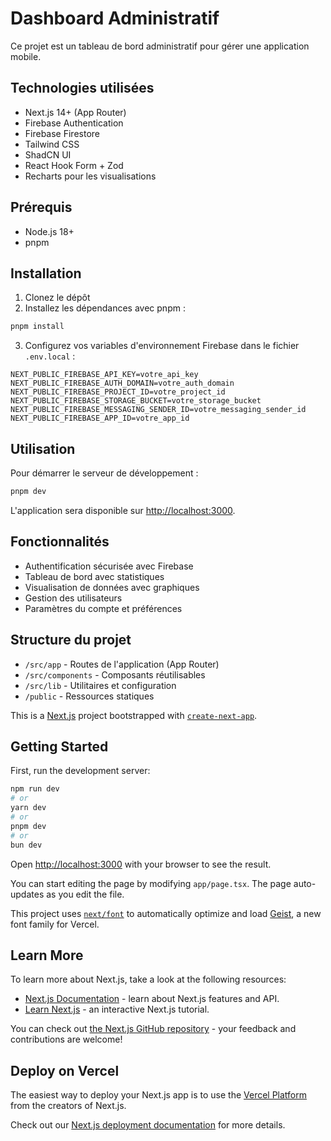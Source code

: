 # Dashboard Administratif

Ce projet est un tableau de bord administratif pour gérer une application mobile.

## Technologies utilisées

- Next.js 14+ (App Router)
- Firebase Authentication
- Firebase Firestore
- Tailwind CSS
- ShadCN UI
- React Hook Form + Zod
- Recharts pour les visualisations

## Prérequis

- Node.js 18+ 
- pnpm

## Installation

1. Clonez le dépôt
2. Installez les dépendances avec pnpm :

```bash
pnpm install
```

3. Configurez vos variables d'environnement Firebase dans le fichier `.env.local` :

```
NEXT_PUBLIC_FIREBASE_API_KEY=votre_api_key
NEXT_PUBLIC_FIREBASE_AUTH_DOMAIN=votre_auth_domain
NEXT_PUBLIC_FIREBASE_PROJECT_ID=votre_project_id
NEXT_PUBLIC_FIREBASE_STORAGE_BUCKET=votre_storage_bucket
NEXT_PUBLIC_FIREBASE_MESSAGING_SENDER_ID=votre_messaging_sender_id
NEXT_PUBLIC_FIREBASE_APP_ID=votre_app_id
```

## Utilisation

Pour démarrer le serveur de développement :

```bash
pnpm dev
```

L'application sera disponible sur [http://localhost:3000](http://localhost:3000).

## Fonctionnalités

- Authentification sécurisée avec Firebase
- Tableau de bord avec statistiques
- Visualisation de données avec graphiques
- Gestion des utilisateurs
- Paramètres du compte et préférences

## Structure du projet

- `/src/app` - Routes de l'application (App Router)
- `/src/components` - Composants réutilisables
- `/src/lib` - Utilitaires et configuration
- `/public` - Ressources statiques

This is a [Next.js](https://nextjs.org) project bootstrapped with [`create-next-app`](https://nextjs.org/docs/app/api-reference/cli/create-next-app).

## Getting Started

First, run the development server:

```bash
npm run dev
# or
yarn dev
# or
pnpm dev
# or
bun dev
```

Open [http://localhost:3000](http://localhost:3000) with your browser to see the result.

You can start editing the page by modifying `app/page.tsx`. The page auto-updates as you edit the file.

This project uses [`next/font`](https://nextjs.org/docs/app/building-your-application/optimizing/fonts) to automatically optimize and load [Geist](https://vercel.com/font), a new font family for Vercel.

## Learn More

To learn more about Next.js, take a look at the following resources:

- [Next.js Documentation](https://nextjs.org/docs) - learn about Next.js features and API.
- [Learn Next.js](https://nextjs.org/learn) - an interactive Next.js tutorial.

You can check out [the Next.js GitHub repository](https://github.com/vercel/next.js) - your feedback and contributions are welcome!

## Deploy on Vercel

The easiest way to deploy your Next.js app is to use the [Vercel Platform](https://vercel.com/new?utm_medium=default-template&filter=next.js&utm_source=create-next-app&utm_campaign=create-next-app-readme) from the creators of Next.js.

Check out our [Next.js deployment documentation](https://nextjs.org/docs/app/building-your-application/deploying) for more details.

